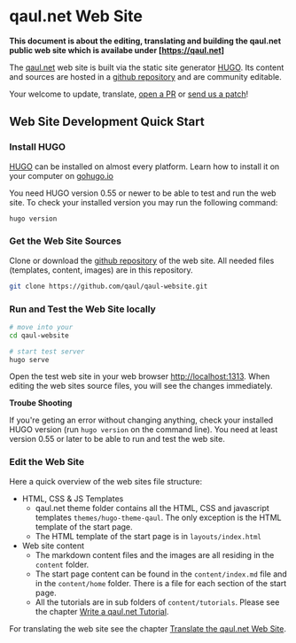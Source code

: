 # qaul.net Web Site

**This document is about the editing, translating and building the qaul.net public web site which is availabe under [https://qaul.net]**

The [qaul.net] web site is built via the static site generator [HUGO]. Its content and sources are hosted in a [github repository] and are community editable.

Your welcome to update, translate, [open a PR] or [send us a patch]!



## Web Site Development Quick Start
### Install HUGO

[HUGO] can be installed on almost every platform. 
Learn how to install it on your computer on [gohugo.io](https://gohugo.io/getting-started/installing#quick-install)

You need HUGO version 0.55 or newer to be able to test and run the web site.
To check your installed version you may run the following command:

```bash
hugo version
```


### Get the Web Site Sources 

Clone or download the [github repository] of the web site. All needed files (templates, content, images) are in this repository.

```bash
git clone https://github.com/qaul/qaul-website.git
```


### Run and Test the Web Site locally

```bash
# move into your 
cd qaul-website

# start test server
hugo serve
```
Open the test web site in your web browser [http://localhost:1313](http://localhost:1313). When editing the web sites source files, you will see the changes immediately.


**Troube Shooting**

If you're geting an error without changing anything, check your installed HUGO version (run `hugo version` on the command line). You need at least version 0.55 or later to be able to run and test the web site.


### Edit the Web Site

Here a quick overview of the web sites file structure:

* HTML, CSS & JS Templates
  * qaul.net theme folder contains all the HTML, CSS and javascript templates `themes/hugo-theme-qaul`. The only exception is the HTML template of the start page.
  * The HTML template of the start page is in `layouts/index.html`
* Web site content
  * The markdown content files and the images are all residing in the `content` folder.
  * The start page content can be found in the `content/index.md` file and in the `content/home` folder. There is a file for each section of the start page.
  * All the tutorials are in sub folders of `content/tutorials`. Please see the chapter [Write a qaul.net Tutorial](/web-site/tutorials.md).

For translating the web site see the chapter [Translate the qaul.net Web Site](/web-site/translate.md).


[https://qaul.net]: https://qaul.net
[qaul.net]: https://qaul.net
[HUGO]: https://gohugo.io/
[github repository]: https://github.com/qaul.net/qaul-website/
[open a PR]: /social/contributions.html#submitting-a-pr
[send us a patch]: /social/contributions.html#submitting-an-e-mail-patch
